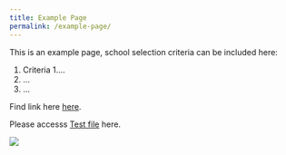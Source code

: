 ```yaml
---
title: Example Page
permalink: /example-page/
---
```

This is an example page, school selection criteria can be included here:

1. Criteria 1....
2. ...
3. ...

Find link here [here](https://www.moe.gov.sg/canteens).

Please accesss [Test file](/files/Test%20file.pdf) here.



![](/images/favicon-isomer.ico)